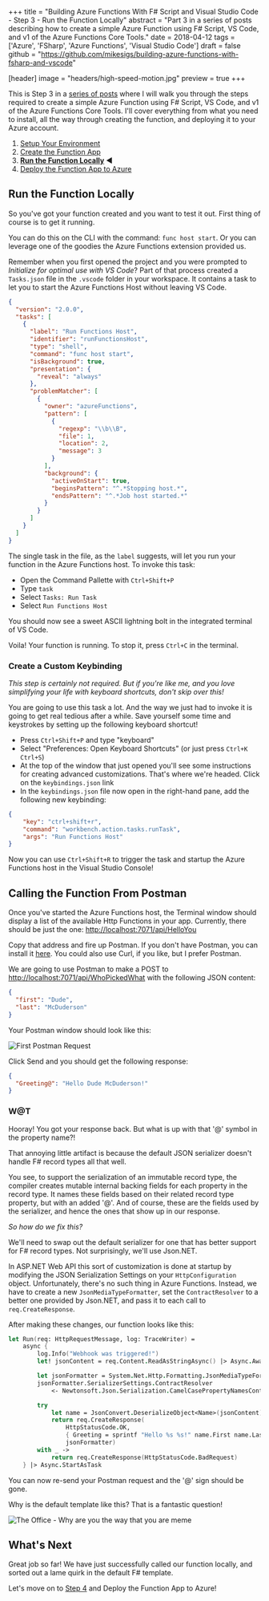 +++
title = "Building Azure Functions With F# Script and Visual Studio Code - Step 3 - Run the Function Locally"
abstract = "Part 3 in a series of posts describing how to create a simple Azure Function using F# Script, VS Code, and v1 of the Azure Functions Core Tools."
date = 2018-04-12
tags = ['Azure', 'FSharp', 'Azure Functions', 'Visual Studio Code']
draft = false
github = "https://github.com/mikesigs/building-azure-functions-with-fsharp-and-vscode"

[header]
image = "headers/high-speed-motion.jpg"
preview = true
+++

This is Step 3 in a [series of posts](../) where I will walk you through the steps required to create a simple Azure Function using F# Script, VS Code, and v1 of the Azure Functions Core Tools.
I'll cover everything from what you need to install, all the way through creating the function, and deploying it to your Azure account.

1. [Setup Your Environment](../1-setup/)
2. [Create the Function App](../2-create-function-app/)
3. **[Run the Function Locally](../3-running-locally/)** :arrow_backward:
4. [Deploy the Function App to Azure](../4-deploy-to-azure/)

## Run the Function Locally

So you've got your function created and you want to test it out. First thing of course is to get it running.

You can do this on the CLI with the command: `func host start`. Or you can leverage one of the goodies the Azure Functions extension provided us.

Remember when you first opened the project and you were prompted to _Initialize for optimal use with VS Code_? Part of that process created a `Tasks.json` file in the `.vscode` folder in your workspace.
It contains a task to let you to start the Azure Functions Host without leaving VS Code.

```json
{
  "version": "2.0.0",
  "tasks": [
    {
      "label": "Run Functions Host",
      "identifier": "runFunctionsHost",
      "type": "shell",
      "command": "func host start",
      "isBackground": true,
      "presentation": {
        "reveal": "always"
      },
      "problemMatcher": [
        {
          "owner": "azureFunctions",
          "pattern": [
            {
              "regexp": "\\b\\B",
              "file": 1,
              "location": 2,
              "message": 3
            }
          ],
          "background": {
            "activeOnStart": true,
            "beginsPattern": "^.*Stopping host.*",
            "endsPattern": "^.*Job host started.*"
          }
        }
      ]
    }
  ]
}
```

The single task in the file, as the `label` suggests, will let you run your function in the Azure Functions host. To invoke this task:

- Open the Command Pallette with `Ctrl+Shift+P`
- Type `task`
- Select `Tasks: Run Task`
- Select `Run Functions Host`

You should now see a sweet ASCII lightning bolt in the integrated terminal of VS Code.

Voila! Your function is running. To stop it, press `Ctrl+C` in the terminal.

### Create a Custom Keybinding

_This step is certainly not required. But if you're like me, and you love simplifying your life with keyboard shortcuts, don't skip over this!_

You are going to use this task a lot. And the way we just had to invoke it is going to get real tedious after a while. Save yourself some time and keystrokes by setting up the following keyboard shortcut!

- Press `Ctrl+Shift+P` and type "keyboard"
- Select "Preferences: Open Keyboard Shortcuts" (or just press `Ctrl+K Ctrl+S`)
- At the top of the window that just opened you'll see some instructions for creating advanced customizations. That's where we're headed. Click on the `keybindings.json` link
- In the `keybindings.json` file now open in the right-hand pane, add the following new keybinding:

```json
{
    "key": "ctrl+shift+r",
    "command": "workbench.action.tasks.runTask",
    "args": "Run Functions Host"
}
```

Now you can use `Ctrl+Shift+R` to trigger the task and startup the Azure Functions host in the Visual Studio Console!

## Calling the Function From Postman

Once you've started the Azure Functions host, the Terminal window should display a list of the available Http Functions in your app. Currently, there should be just the one: <http://localhost:7071/api/HelloYou>

Copy that address and fire up Postman. If you don't have Postman, you can install it [here](https://www.getPostman.com/). You could also use Curl, if you like, but I prefer Postman.

We are going to use Postman to make a POST to <http://localhost:7071/api/WhoPickedWhat> with the following JSON content:

```json
{
  "first": "Dude",
  "last": "McDuderson"
}
```

Your Postman window should look like this:

![First Postman Request](../img/postman-request-1.png)

Click Send and you should get the following response:

```json
{
  "Greeting@": "Hello Dude McDuderson!"
}
```

### W@T

Hooray! You got your response back. But what is up with that '@' symbol in the property name?!

That annoying little artifact is because the default JSON serializer doesn't handle F# record types all that well.

You see, to support the serialization of an immutable record type, the compiler creates mutable internal backing fields for each property in the record type. It names these fields based on their related record type property, but with an added '@'. And of course, these are the fields used by the serializer, and hence the ones that show up in our response.

*So how do we fix this?*

We'll need to swap out the default serializer for one that has better support for F# record types. Not surprisingly, we'll use Json.NET.

In ASP.NET Web API this sort of customization is done at startup by modifying the JSON Serialization Settings on your `HttpConfiguration` object. Unfortunately, there's no such thing in Azure Functions. Instead, we have to create a new `JsonMediaTypeFormatter`, set the `ContractResolver` to a better one provided by Json.NET, and pass it to each call to `req.CreateResponse`.

After making these changes, our function looks like this:

```fsharp
let Run(req: HttpRequestMessage, log: TraceWriter) =
    async {
        log.Info("Webhook was triggered!")
        let! jsonContent = req.Content.ReadAsStringAsync() |> Async.AwaitTask

        let jsonFormatter = System.Net.Http.Formatting.JsonMediaTypeFormatter()
        jsonFormatter.SerializerSettings.ContractResolver
            <- Newtonsoft.Json.Serialization.CamelCasePropertyNamesContractResolver()

        try
            let name = JsonConvert.DeserializeObject<Name>(jsonContent)
            return req.CreateResponse(
                HttpStatusCode.OK,
                { Greeting = sprintf "Hello %s %s!" name.First name.Last },
                jsonFormatter)
        with _ ->
            return req.CreateResponse(HttpStatusCode.BadRequest)
    } |> Async.StartAsTask
```

You can now re-send your Postman request and the '@' sign should be gone.

Why is the default template like this? That is a fantastic question!

![The Office - Why are you the way that you are meme](../img/why-are-you-the-way-that-you-are.gif)

## What's Next

Great job so far! We have just successfully called our function locally, and sorted out a lame quirk in the default F# template.

Let's move on to [Step 4](../4-deploy-to-azure/) and Deploy the Function App to Azure!

